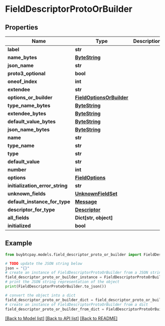 # FieldDescriptorProtoOrBuilder


## Properties

Name | Type | Description | Notes
------------ | ------------- | ------------- | -------------
**label** | **str** |  | [optional] 
**name_bytes** | [**ByteString**](ByteString.md) |  | [optional] 
**json_name** | **str** |  | [optional] 
**proto3_optional** | **bool** |  | [optional] 
**oneof_index** | **int** |  | [optional] 
**extendee** | **str** |  | [optional] 
**options_or_builder** | [**FieldOptionsOrBuilder**](FieldOptionsOrBuilder.md) |  | [optional] 
**type_name_bytes** | [**ByteString**](ByteString.md) |  | [optional] 
**extendee_bytes** | [**ByteString**](ByteString.md) |  | [optional] 
**default_value_bytes** | [**ByteString**](ByteString.md) |  | [optional] 
**json_name_bytes** | [**ByteString**](ByteString.md) |  | [optional] 
**name** | **str** |  | [optional] 
**type_name** | **str** |  | [optional] 
**type** | **str** |  | [optional] 
**default_value** | **str** |  | [optional] 
**number** | **int** |  | [optional] 
**options** | [**FieldOptions**](FieldOptions.md) |  | [optional] 
**initialization_error_string** | **str** |  | [optional] 
**unknown_fields** | [**UnknownFieldSet**](UnknownFieldSet.md) |  | [optional] 
**default_instance_for_type** | [**Message**](Message.md) |  | [optional] 
**descriptor_for_type** | [**Descriptor**](Descriptor.md) |  | [optional] 
**all_fields** | **Dict[str, object]** |  | [optional] 
**initialized** | **bool** |  | [optional] 

## Example

```python
from buybtcpay.models.field_descriptor_proto_or_builder import FieldDescriptorProtoOrBuilder

# TODO update the JSON string below
json = "{}"
# create an instance of FieldDescriptorProtoOrBuilder from a JSON string
field_descriptor_proto_or_builder_instance = FieldDescriptorProtoOrBuilder.from_json(json)
# print the JSON string representation of the object
print(FieldDescriptorProtoOrBuilder.to_json())

# convert the object into a dict
field_descriptor_proto_or_builder_dict = field_descriptor_proto_or_builder_instance.to_dict()
# create an instance of FieldDescriptorProtoOrBuilder from a dict
field_descriptor_proto_or_builder_from_dict = FieldDescriptorProtoOrBuilder.from_dict(field_descriptor_proto_or_builder_dict)
```
[[Back to Model list]](../README.md#documentation-for-models) [[Back to API list]](../README.md#documentation-for-api-endpoints) [[Back to README]](../README.md)


